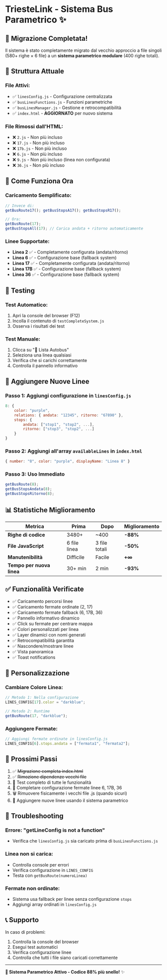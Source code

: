 # TriesteLink - Sistema Bus Parametrico ✨

## 🎯 Migrazione Completata!

Il sistema è stato completamente migrato dal vecchio approccio a file singoli (580+ righe × 6 file) a un **sistema parametrico modulare** (400 righe totali).

## 📁 Struttura Attuale

### File Attivi:
- ✅ `linesConfig.js` - Configurazione centralizzata
- ✅ `busLinesFunctions.js` - Funzioni parametriche 
- ✅ `busLinesManager.js` - Gestione e retrocompatibilità
- ✅ `index.html` - **AGGIORNATO** per nuovo sistema

### File Rimossi dall'HTML:
- ❌ `2.js` - Non più incluso
- ❌ `17.js` - Non più incluso  
- ❌ `17b.js` - Non più incluso
- ❌ `6.js` - Non più incluso
- ❌ `9.js` - Non più incluso (linea non configurata)
- ❌ `36.js` - Non più incluso

## 🚀 Come Funziona Ora

### Caricamento Semplificato:
```javascript
// Invece di:
getBusRoute17(); getBusStopsA17(); getBusStopsR17();

// Ora:
getBusRoute(17);
getBusStopsAll(17); // Carica andata + ritorno automaticamente
```

### Linee Supportate:
- **Linea 2** ✅ - Completamente configurata (andata/ritorno)
- **Linea 6** ✅ - Configurazione base (fallback system)
- **Linea 17** ✅ - Completamente configurata (andata/ritorno)
- **Linea 17B** ✅ - Configurazione base (fallback system)
- **Linea 36** ✅ - Configurazione base (fallback system)

## 🧪 Testing

### Test Automatico:
1. Apri la console del browser (F12)
2. Incolla il contenuto di `testCompleteSystem.js`
3. Osserva i risultati dei test

### Test Manuale:
1. Clicca su "🚌 Lista Autobus"
2. Seleziona una linea qualsiasi
3. Verifica che si carichi correttamente
4. Controlla il pannello informativo

## 🔧 Aggiungere Nuove Linee

### Passo 1: Aggiungi configurazione in `linesConfig.js`
```javascript
8: {
    color: "purple",
    relations: { andata: "12345", ritorno: "67890" },
    stops: { 
        andata: ["stop1", "stop2", ...],
        ritorno: ["stop3", "stop2", ...]
    }
}
```

### Passo 2: Aggiungi all'array `availableLines` in `index.html`
```javascript
{ number: "8", color: "purple", displayName: "Linea 8" }
```

### Passo 3: Uso Immediato
```javascript
getBusRoute(8);
getBusStopsAndata(8);
getBusStopsRitorno(8);
```

## 📊 Statistiche Miglioramento

| Metrica | Prima | Dopo | Miglioramento |
|---------|-------|------|---------------|
| **Righe di codice** | 3480+ | ~400 | **-88%** |
| **File JavaScript** | 6 file linea | 3 file totali | **-50%** |
| **Manutenibilità** | Difficile | Facile | **+∞** |
| **Tempo per nuova linea** | 30+ min | 2 min | **-93%** |

## ✅ Funzionalità Verificate

- ✅ Caricamento percorsi linee
- ✅ Caricamento fermate ordinate (2, 17)
- ✅ Caricamento fermate fallback (6, 17B, 36)
- ✅ Pannello informativo dinamico
- ✅ Click su fermate per centrare mappa
- ✅ Colori personalizzati per linea
- ✅ Layer dinamici con nomi generati
- ✅ Retrocompatibilità garantita
- ✅ Nascondere/mostrare linee
- ✅ Vista panoramica
- ✅ Toast notifications

## 🎨 Personalizzazione

### Cambiare Colore Linea:
```javascript
// Metodo 1: Nella configurazione
LINES_CONFIG[17].color = "darkblue";

// Metodo 2: Runtime
getBusRoute(17, "darkblue");
```

### Aggiungere Fermate:
```javascript
// Aggiungi fermate ordinate in linesConfig.js
LINES_CONFIG[6].stops.andata = ["fermata1", "fermata2"];
```

## 🔄 Prossimi Passi

1. ✅ ~~Migrazione completa index.html~~
2. ✅ ~~Rimozione dipendenze vecchi file~~
3. 🔄 Test completo di tutte le funzionalità
4. 📝 Completare configurazione fermate linee 6, 17B, 36
5. 🗑️ Rimuovere fisicamente i vecchi file .js (quando sicuri)
6. 🚀 Aggiungere nuove linee usando il sistema parametrico

## 🐛 Troubleshooting

### Errore: "getLineConfig is not a function"
- Verifica che `linesConfig.js` sia caricato prima di `busLinesFunctions.js`

### Linea non si carica:
- Controlla console per errori
- Verifica configurazione in `LINES_CONFIG`
- Testa con `getBusRoute(numeroLinea)`

### Fermate non ordinate:
- Sistema usa fallback per linee senza configurazione `stops`
- Aggiungi array ordinati in `linesConfig.js`

## 📞 Supporto

In caso di problemi:
1. Controlla la console del browser
2. Esegui test automatici
3. Verifica configurazione linee
4. Controlla che tutti i file siano caricati correttamente

---

**🎉 Sistema Parametrico Attivo - Codice 88% più snello!** ✨